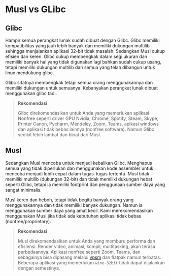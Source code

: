 # Musl vs GLibc

## Glibc

Hampir semua perangkat lunak sudah dibuat dengan Glibc. Glibc memiliki kompatibilitas yang jauh lebih banyak dan memiliki dukungan multilib sehingga menjalankan aplikasi 32-bit tidak masalah. Sedangkan Musl cukup efisien dan keren. Glibc cukup membengkak dalam segi ukuran dan memiliki banyak hal yang tidak digunakan lagi bahkan sudah cukup usang, tetapi memiliki dukungan multilib dan semua yang telah dibangun untuk linux mendukung glibc.

Glibc sifatnya membengkak tetapi semua orang menggunakannya dan memiliki dukungan untuk semuanya. Kebanyakan perangkat lunak dibuat menggunakan glibc tadi.

> **Rekomendasi**
>
> Glibc direkomendasikan untuk Anda yang memerlukan aplikasi Nonfree seperti driver GPU Nvidia, Chrome, Spotify, Steam, Skype, Printer Canon, Pycharm, Mendeley, Zoom, Teams, aplkasi windows dan aplikasi tidak bebas lainnya (nonfree software). Namun Glibc sedikit lebih lambat dan bloat dari Musl.

## Musl

Sedangkan Musl mencoba untuk menjadi kebalikan Glibc. Menghapus semua yang tidak diperlukan dan menggunakan kode assembler untuk mencoba menjadi lebih cepat dalam tugas-tugas tertentu. Musl tidak memiliki multilib (dukungan 32-bit) dan tidak memiliki dukungan hebat seperti Glibc, tetapi ia memiliki footprint dan penggunaan sumber daya yang sangat minimalis.

Musl keren dan heboh, tetapi tidak begitu banyak orang yang menggunakannya dan tidak memiliki banyak dukungan. Namun ia menggunakan sumber daya yang amat kecil. Kami merekomendasikan menggunakan Musl jika tidak ada kebutuhan aplikasi tidak bebas (nonfree/proprietary).

> **Rekomendasi**
>
> Musl direkomendasikan untuk Anda yang memburu performa dan efisiensi. Render video, animasi, kompil, multitasking, akan terasa perbedaannya. Aplikasi nonfree seperti Zoom, Teams, dan sebagainya bisa dipasang melalui [vpsm](../cli/vpsm.md) dan flatpak namun terbatas. Beberapa aplikasi yang memerlukan `wine-32bit` tidak dapat dijalankan dengan semestinya.
